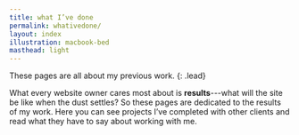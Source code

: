 ```yaml
---
title: what I’ve done
permalink: whativedone/
layout: index
illustration: macbook-bed
masthead: light
---
```


These pages are all about my previous work.
{: .lead}

What every website owner cares most about is **results**---what will the site be like when the dust settles? So these pages are dedicated to the results of my work. Here you can see projects I’ve completed with other clients and read what they have to say about working with me.
